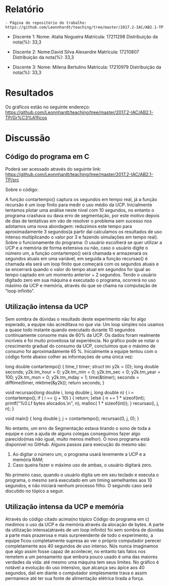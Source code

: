 # Relatório 

    - Página do repositório do trabalho: https://github.com/Leonnhardt/teaching/tree/master/2017.2-IAC/AB2.1-TP
    

  - Discente 1: 
    Nome: Atalia Nogueira
    Matrícula: 17211298
    Distribuição da nota(%): 33,3

  - Discente 2:
    Nome:David Silva Alexandre
    Matrícula: 17210807
    Distribuição da nota(%): 33,3

  - Discente 3:
    Nome: Milena Bertulino
    Matrícula: 17210979
    Distribuição da nota(%): 33,3

# Resultados

Os gráficos estão no seguinte endereço: https://github.com/Leonnhardt/teaching/tree/master/2017.2-IAC/AB2.1-TP/Gr%C3%A1ficos

# Discussão

## Código do programa em C

Poderá ser acessado através do seguinte link: https://github.com/Leonnhardt/teaching/tree/master/2017.2-IAC/AB2.1-TP/src

Sobre o código:

A função contartempo() captura os segundos em tempo real, já a função recursão é um loop finito para medir o uso médio da UCP. Inicialmente tentamos plotar uma análise neste nível com 10 segundos, no entanto o programa crashava ou dava erro de segmentação, por este motivo depois de dias de tentativas em vão de resolver o problema sem sucesso nos adotamos uma nova abordagem: reduzimos este tempo para aproximadamente 3 segundos(a partir daí calculamos os resultados de uso intenso multiplicando o valor por 3 e fazendo simulações em tempo real).
Sobre o funcionamente do programa: O usuário escolherá se quer utilizar a UCP e a memória de forma extensiva ou não, caso o usuário digite o número um, a função contartempo() será chamada e armazenará os segundos atuais em uma variável, em seguida a função recursao() é chamada ela será um loop finito que começará com os segundos atuais e se encerrará quando o valor do tempo atual em segundos for igual ao tempo captado em um momento anterior + 2 segundos.
Tendo o usuário digitado zero em sua máquina e executado o programa, ocorrerá no uso máximo da UCP e memória, através do que se chama na computação de "loop infinito".

## Utilização intensa da UCP

Sem sombra de dúvidas o resultado deste experimento não foi algo esperado, a equipe não acreditava no que via: Um loop simples nós usamos a quase todo instante quando executado durante 10 segundos contínuamente consome mais de 60% da UCP. Os dados foram realmente incríveis e foi muito proveitosa tal experiência. No gráfico pode se notar o crescimento gradual do consumo da UCP, concluímos que o máximo de consumo foi aproximadamente 65 %. Inicialmente a equipe tentou com o código fonte abaixo colher as informações de uma única vez:

<imports aqui>

long double contartempo()
{
  	time_t timer;
  	struct tm y2k = {0};
  	long double seconds;
  	y2k.tm_hour = 0;   y2k.tm_min = 0; y2k.tm_sec = 0;
  	y2k.tm_year = 100; y2k.tm_mon = 0; y2k.tm_mday = 1;
  	time(&timer);
  	seconds = difftime(timer, mktime(&y2k));
  	return seconds;
}

void recursao(long double i, long double j, long double n)
{
	i = contartempo();
	if ( i == (j + 10) )
	{
		return;
	}else
	{
		n += 1 * sizeof(int);
		printf("%0.Lf bytes alocados.\n", n);
		malloc( 1 * sizeof(int));
	}
	recursao(i, j, n);
}

void main()
{
	long double j;
	j = contartempo();
	recursao(0, j, 0);
}
	
No entanto, um erro de Segmentação estava tirando o sono de toda a equipe e com a ajuda de alguns colegas conseguimos fazer algo parecido(mas não igual, muito menos melhor).
O novo programa está disponível no GitHub. Alguns passos para execução do mesmo são:
1) Ao digitar o número um, o programa usará levemente a UCP e a memória RAM;
2) Caso queira fazer o máximo uso de ambas, o usuário digitará zero.

No primeiro caso, quando o usuário digita um em seu teclado e executa o programa, o mesmo será executado em um timing semelhantes aos 10 segundos, e não iniciará nenhum processo filho.
O segundo caso será discutido no tópico a seguir.

## Utilização intensa da UCP e memória

Através do código citado acima(no tópico Código do programa em c) medimos o uso da UCP e da memória através da alocação de bytes. A parte da utilização intensa(através de um loop infinito) foi sem sombra de dúvidas a parte mais prazerosa e mais surpreendente de todo o experimento, a equipe ficou completamente supresa ao ver o próprio computador perecer completamente aos 40 segundos de uso intenso. Nós nunca imaginamos que algo assim fosse capaz de acontecer, no entanto tais fatos nos remetem a um pensamento que embora pouco usado é uma das maiores verdades da vida: até mesmo uma máquina tem seus limites. No gráfico é notável a evolução do uso intensivo, que alcança seu ápice aos 40 segundos, dali em diante o computador simplesmente trava e assim permanece até ter sua fonte de alimentação elétrica tirada a força.



